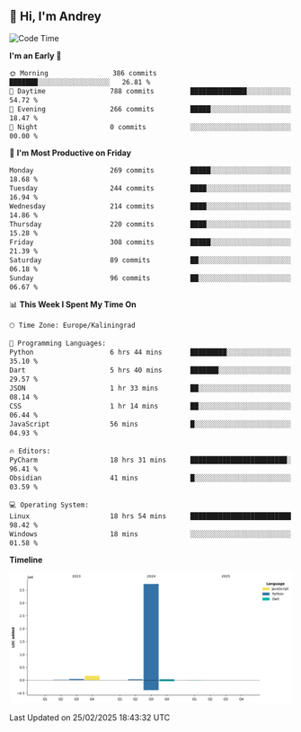 ## 👋 Hi, I'm Andrey

<!--START_SECTION:waka-->
![Code Time](http://img.shields.io/badge/Code%20Time-781%20hrs%2025%20mins-blue)

**I'm an Early 🐤** 

```text
🌞 Morning                386 commits         ███████░░░░░░░░░░░░░░░░░░   26.81 % 
🌆 Daytime                788 commits         ██████████████░░░░░░░░░░░   54.72 % 
🌃 Evening                266 commits         █████░░░░░░░░░░░░░░░░░░░░   18.47 % 
🌙 Night                  0 commits           ░░░░░░░░░░░░░░░░░░░░░░░░░   00.00 % 
```
📅 **I'm Most Productive on Friday** 

```text
Monday                   269 commits         █████░░░░░░░░░░░░░░░░░░░░   18.68 % 
Tuesday                  244 commits         ████░░░░░░░░░░░░░░░░░░░░░   16.94 % 
Wednesday                214 commits         ████░░░░░░░░░░░░░░░░░░░░░   14.86 % 
Thursday                 220 commits         ████░░░░░░░░░░░░░░░░░░░░░   15.28 % 
Friday                   308 commits         █████░░░░░░░░░░░░░░░░░░░░   21.39 % 
Saturday                 89 commits          ██░░░░░░░░░░░░░░░░░░░░░░░   06.18 % 
Sunday                   96 commits          ██░░░░░░░░░░░░░░░░░░░░░░░   06.67 % 
```


📊 **This Week I Spent My Time On** 

```text
🕑︎ Time Zone: Europe/Kaliningrad

💬 Programming Languages: 
Python                   6 hrs 44 mins       █████████░░░░░░░░░░░░░░░░   35.10 % 
Dart                     5 hrs 40 mins       ███████░░░░░░░░░░░░░░░░░░   29.57 % 
JSON                     1 hr 33 mins        ██░░░░░░░░░░░░░░░░░░░░░░░   08.14 % 
CSS                      1 hr 14 mins        ██░░░░░░░░░░░░░░░░░░░░░░░   06.44 % 
JavaScript               56 mins             █░░░░░░░░░░░░░░░░░░░░░░░░   04.93 % 

🔥 Editors: 
PyCharm                  18 hrs 31 mins      ████████████████████████░   96.41 % 
Obsidian                 41 mins             █░░░░░░░░░░░░░░░░░░░░░░░░   03.59 % 

💻 Operating System: 
Linux                    18 hrs 54 mins      █████████████████████████   98.42 % 
Windows                  18 mins             ░░░░░░░░░░░░░░░░░░░░░░░░░   01.58 % 
```

**Timeline**

![Lines of Code chart](https://raw.githubusercontent.com/Mist3s/Mist3s/main/assets/bar_graph.png)


 Last Updated on 25/02/2025 18:43:32 UTC
<!--END_SECTION:waka-->

